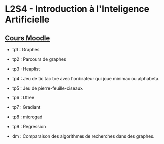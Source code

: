 # L2S4 - Introduction à l'Inteligence Artificielle

## [Cours Moodle](https://moodle.univ-lille.fr/course/view.php?id=32720)

* tp1 : Graphes

* tp2 : Parcours de graphes

* tp3 : Heaplist

* tp4 : Jeu de tic tac toe avec l'ordinateur qui joue minimax ou alphabeta.

* tp5 : Jeu de pierre-feuille-ciseaux.

* tp6 : Dtree

* tp7 : Gradiant

* tp8 : microgad

* tp9 : Regression

* dm : Comparaison des algorithmes de recherches dans des graphes.
